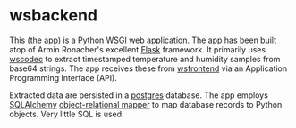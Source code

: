# wsbackend
This (the app) is a Python [WSGI](https://en.wikipedia.org/wiki/Web_Server_Gateway_Interface) web application.
The app has been built atop of Armin Ronacher's excellent [Flask](https://palletsprojects.com/p/flask/) framework. 
It primarily uses [wscodec](https://github.com/websensor/wscodec) to extract timestamped temperature and humidity 
samples from base64 strings. The app receives these from [wsfrontend](https://github.com/websensor/wsfrontend) via an 
Application Programming Interface (API). 

Extracted data are persisted in a [postgres](https://www.postgresql.org/) database. The app employs [SQLAlchemy](https://www.sqlalchemy.org/) 
[object-relational mapper](https://www.fullstackpython.com/object-relational-mappers-orms.html) to map database records to Python objects. 
Very little SQL is used. 